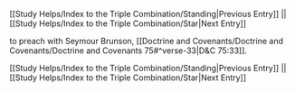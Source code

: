 [[Study Helps/Index to the Triple Combination/Standing|Previous Entry]]  ||  [[Study Helps/Index to the Triple Combination/Star|Next Entry]]

 to preach with Seymour Brunson, [[Doctrine and Covenants/Doctrine and Covenants/Doctrine and Covenants 75#^verse-33|D&C 75:33]].

[[Study Helps/Index to the Triple Combination/Standing|Previous Entry]]  ||  [[Study Helps/Index to the Triple Combination/Star|Next Entry]]